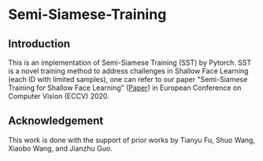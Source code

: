# Semi-Siamese-Training

## Introduction

This is an implementation of Semi-Siamese Training (SST) by Pytorch. SST is a novel training method to address challenges in Shallow Face Learning (each ID with limited samples), one can refer to our paper "Semi-Siamese Training for Shallow Face Learning" ([Paper](https://arxiv.org/abs/2007.08398)) in European Conference on Computer Vision (ECCV) 2020. 


## Acknowledgement

This work is done with the support of prior works by Tianyu Fu, Shuo Wang, Xiaobo Wang, and Jianzhu Guo.
